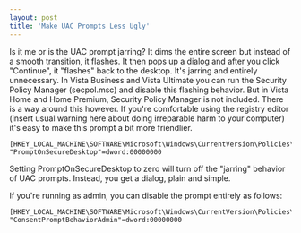 ```yaml
---
layout: post  
title: 'Make UAC Prompts Less Ugly'
---
```

Is it me or is the UAC prompt jarring? It dims the entire screen but instead of a smooth transition, it flashes. It then pops up a dialog and after you click "Continue", it "flashes" back to the desktop. It's jarring and entirely unnecessary. In Vista Business and Vista Ultimate you can run the Security Policy Manager (secpol.msc) and disable this flashing behavior. But in Vista Home and Home Premium, Security Policy Manager is not included. There is a way around this however. If you're comfortable using the registry editor (insert usual warning here about doing irreparable harm to your computer) it's easy to make this prompt a bit more friendlier.

    [HKEY_LOCAL_MACHINE\SOFTWARE\Microsoft\Windows\CurrentVersion\Policies\System]   
    "PromptOnSecureDesktop"=dword:00000000

Setting PromptOnSecureDesktop to zero will turn off the "jarring" behavior of UAC prompts. Instead, you get a dialog, plain and simple.

If you're running as admin, you can disable the prompt entirely as follows:

    [HKEY_LOCAL_MACHINE\SOFTWARE\Microsoft\Windows\CurrentVersion\Policies\System]   
    "ConsentPromptBehaviorAdmin"=dword:00000000
